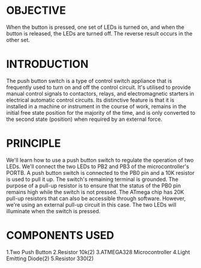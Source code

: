 # OBJECTIVE
 When the button is pressed, one set of LEDs is turned on, and when the button is released, the LEDs are turned off. The reverse result occurs in the other set.
# INTRODUCTION
 The push button switch is a type of control switch appliance that is frequently used to turn on and off the control circuit. It's utilised to provide manual control signals to contactors, relays, and electromagnetic starters in electrical automatic control circuits. Its distinctive feature is that it is installed in a machine or instrument in the course of work, remains in the initial free state position for the majority of the time, and is only converted to the second state (position) when required by an external force.
# PRINCIPLE
 We'll learn how to use a push button switch to regulate the operation of two LEDs. We'll connect the two LEDs to PB2 and PB3 of the microcontroller's PORTB. A push button switch is connected to the PB0 pin and a 10K resistor is used to pull it up. The switch's remaining terminal is grounded. The purpose of a pull-up resistor is to ensure that the status of the PB0 pin remains high while the switch is not pressed. The ATmega chip has 20K pull-up resistors that can also be accessible through software. However, we're using an external pull-up circuit in this case. The two LEDs will illuminate when the switch is pressed.
 # COMPONENTS USED
  1.Two Push Button
  2.Resistor 10k(2)
  3.ATMEGA328 Microcontroller
  4.Light Emitting Diode(2)
  5.Resistor 330(2)
  
